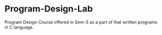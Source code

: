 # Program-Design-Lab
Program Design Course offered in Sem-3 as a part of that written programs in C language.
